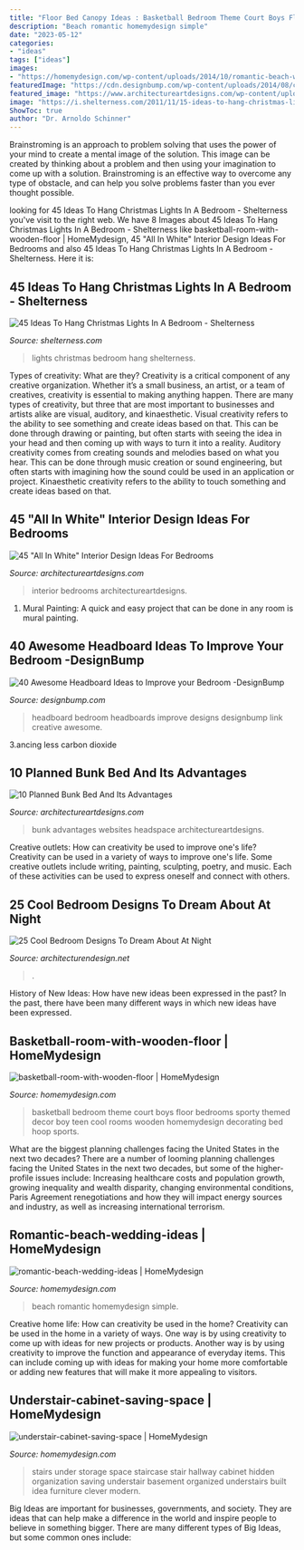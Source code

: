 ```yaml
---
title: "Floor Bed Canopy Ideas : Basketball Bedroom Theme Court Boys Floor Bedrooms Sporty Themed Decor Boy Teen Cool Rooms Wooden Homemydesign Decorating Bed Hoop Sports"
description: "Beach romantic homemydesign simple"
date: "2023-05-12"
categories:
- "ideas"
tags: ["ideas"]
images:
- "https://homemydesign.com/wp-content/uploads/2014/10/romantic-beach-wedding-ideas.jpg"
featuredImage: "https://cdn.designbump.com/wp-content/uploads/2014/08/creative-headboards-20.jpg"
featured_image: "https://www.architectureartdesigns.com/wp-content/uploads/2021/03/3-38.jpg"
image: "https://i.shelterness.com/2011/11/15-ideas-to-hang-christmas-lights-in-a-bedroom-15.jpg"
ShowToc: true
author: "Dr. Arnoldo Schinner"
---
```



Brainstroming is an approach to problem solving that uses the power of your mind to create a mental image of the solution. This image can be created by thinking about a problem and then using your imagination to come up with a solution. Brainstroming is an effective way to overcome any type of obstacle, and can help you solve problems faster than you ever thought possible.

	

		
looking for 45 Ideas To Hang Christmas Lights In A Bedroom - Shelterness you've visit to the right web. We have 8 Images about 45 Ideas To Hang Christmas Lights In A Bedroom - Shelterness like basketball-room-with-wooden-floor | HomeMydesign, 45 &quot;All In White&quot; Interior Design Ideas For Bedrooms and also 45 Ideas To Hang Christmas Lights In A Bedroom - Shelterness. Here it is:
		
    
## 45 Ideas To Hang Christmas Lights In A Bedroom - Shelterness

<img loading=lazy src="https://i.shelterness.com/2011/11/15-ideas-to-hang-christmas-lights-in-a-bedroom-15.jpg" onerror="this.onerror=null;this.src='https://tse4.mm.bing.net/th?id=OIP.Vu3pqU4CbK6x8J8Rt-IZRwHaLH&amp;pid=15.1';" alt="45 Ideas To Hang Christmas Lights In A Bedroom - Shelterness">

_Source: shelterness.com_

>lights christmas bedroom hang shelterness. 

	

Types of creativity: What are they?
Creativity is a critical component of any creative organization. Whether it’s a small business, an artist, or a team of creatives, creativity is essential to making anything happen. There are many types of creativity, but three that are most important to businesses and artists alike are visual, auditory, and kinaesthetic. 
Visual creativity refers to the ability to see something and create ideas based on that. This can be done through drawing or painting, but often starts with seeing the idea in your head and then coming up with ways to turn it into a reality. Auditory creativity comes from creating sounds and melodies based on what you hear. This can be done through music creation or sound engineering, but often starts with imagining how the sound could be used in an application or project. Kinaesthetic creativity refers to the ability to touch something and create ideas based on that.

    
## 45 &quot;All In White&quot; Interior Design Ideas For Bedrooms

<img loading=lazy src="https://www.architectureartdesigns.com/wp-content/uploads/2013/04/ArchitectureArtDesigns-2722.jpg" onerror="this.onerror=null;this.src='https://tse2.mm.bing.net/th?id=OIP.dxaX8g4WKUAmxDCna7MXlAHaK7&amp;pid=15.1';" alt="45 &quot;All In White&quot; Interior Design Ideas For Bedrooms">

_Source: architectureartdesigns.com_

>interior bedrooms architectureartdesigns. 

	

1. Mural Painting: A quick and easy project that can be done in any room is mural painting.

    
## 40 Awesome Headboard Ideas To Improve Your Bedroom -DesignBump

<img loading=lazy src="https://cdn.designbump.com/wp-content/uploads/2014/08/creative-headboards-20.jpg" onerror="this.onerror=null;this.src='https://tse3.mm.bing.net/th?id=OIP.XgqRJSUQVSVJtzHpG-Wb9QHaIO&amp;pid=15.1';" alt="40 Awesome Headboard Ideas to Improve your Bedroom -DesignBump">

_Source: designbump.com_

>headboard bedroom headboards improve designs designbump link creative awesome. 

	

3.ancing less carbon dioxide 

    
## 10 Planned Bunk Bed And Its Advantages

<img loading=lazy src="https://www.architectureartdesigns.com/wp-content/uploads/2021/03/3-38.jpg" onerror="this.onerror=null;this.src='https://tse2.mm.bing.net/th?id=OIP.A3x60JNmS0kMbs7C3C9jugHaK5&amp;pid=15.1';" alt="10 Planned Bunk Bed And Its Advantages">

_Source: architectureartdesigns.com_

>bunk advantages websites headspace architectureartdesigns. 

	

Creative outlets: How can creativity be used to improve one's life?
Creativity can be used in a variety of ways to improve one's life. Some creative outlets include writing, painting, sculpting, poetry, and music. Each of these activities can be used to express oneself and connect with others.

    
## 25 Cool Bedroom Designs To Dream About At Night

<img loading=lazy src="https://cdn.architecturendesign.net/wp-content/uploads/2014/09/9-futuristic-bedroom-design-idea.jpg" onerror="this.onerror=null;this.src='https://tse2.mm.bing.net/th?id=OIP.fe3v2hScTT3fDxqeIxYrIQHaMa&amp;pid=15.1';" alt="25 Cool Bedroom Designs To Dream About At Night">

_Source: architecturendesign.net_

>. 

	

History of New Ideas: How have new ideas been expressed in the past?
In the past, there have been many different ways in which new ideas have been expressed.

    
## Basketball-room-with-wooden-floor | HomeMydesign

<img loading=lazy src="https://homemydesign.com/wp-content/uploads/2014/06/basketball-room-with-wooden-floor.jpg" onerror="this.onerror=null;this.src='https://tse1.mm.bing.net/th?id=OIP.yiETi5ojcCh0Hapqtj2fZAHaHa&amp;pid=15.1';" alt="basketball-room-with-wooden-floor | HomeMydesign">

_Source: homemydesign.com_

>basketball bedroom theme court boys floor bedrooms sporty themed decor boy teen cool rooms wooden homemydesign decorating bed hoop sports. 

	

What are the biggest planning challenges facing the United States in the next two decades?
There are a number of looming planning challenges facing the United States in the next two decades, but some of the higher-profile issues include: Increasing healthcare costs and population growth, growing inequality and wealth disparity, changing environmental conditions, Paris Agreement renegotiations and how they will impact energy sources and industry, as well as increasing international terrorism.

    
## Romantic-beach-wedding-ideas | HomeMydesign

<img loading=lazy src="https://homemydesign.com/wp-content/uploads/2014/10/romantic-beach-wedding-ideas.jpg" onerror="this.onerror=null;this.src='https://tse1.mm.bing.net/th?id=OIP.zMBNnkSVjkkzSLaiiT243gHaLe&amp;pid=15.1';" alt="romantic-beach-wedding-ideas | HomeMydesign">

_Source: homemydesign.com_

>beach romantic homemydesign simple. 

	

Creative home life: How can creativity be used in the home?
Creativity can be used in the home in a variety of ways. One way is by using creativity to come up with ideas for new projects or products. Another way is by using creativity to improve the function and appearance of everyday items. This can include coming up with ideas for making your home more comfortable or adding new features that will make it more appealing to visitors.

    
## Understair-cabinet-saving-space | HomeMydesign

<img loading=lazy src="https://homemydesign.com/wp-content/uploads/2014/04/understair-cabinet-saving-space.jpg" onerror="this.onerror=null;this.src='https://tse1.mm.bing.net/th?id=OIP.CO5IHHJ_7hR9YrZDsuWlJwHaLT&amp;pid=15.1';" alt="understair-cabinet-saving-space | HomeMydesign">

_Source: homemydesign.com_

>stairs under storage space staircase stair hallway cabinet hidden organization saving understair basement organized understairs built idea furniture clever modern. 

	

Big Ideas are important for businesses, governments, and society. They are ideas that can help make a difference in the world and inspire people to believe in something bigger. There are many different types of Big Ideas, but some common ones include: 

